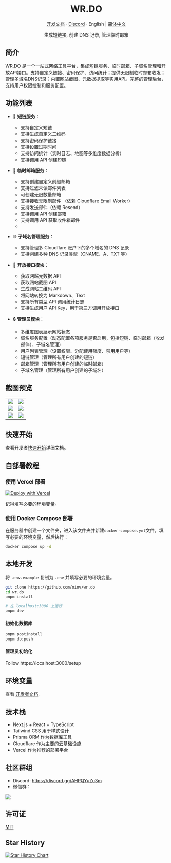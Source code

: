 <div align="center">
  <h1>WR.DO</h1>
  <p><a href="https://wr.do/docs/developer">开发文档</a> · <a href="https://discord.gg/AHPQYuZu3m">Discord</a> · English | <a href="/README-zh.md">简体中文</a></p>
  <p>生成短链接, 创建 DNS 记录, 管理临时邮箱</p>
  <!-- <img src="https://wr.do/_static/images/light-preview.png"/> -->
</div>

## 简介

WR.DO 是一个一站式网络工具平台，集成短链服务、临时邮箱、子域名管理和开放API接口。支持自定义链接、密码保护、访问统计；提供无限制临时邮箱收发；管理多域名DNS记录；内置网站截图、元数据提取等实用API。完整的管理后台，支持用户权限控制和服务配置。

## 功能列表

- 🔗 **短链服务**：
  - 支持自定义短链
  - 支持生成自定义二维码
  - 支持密码保护链接
  - 支持设置过期时间
  - 支持访问统计（实时日志、地图等多维度数据分析）
  - 支持调用 API 创建短链

- 📮 **临时邮箱服务**：
  - 支持创建自定义前缀邮箱
  - 支持过滤未读邮件列表
  - 可创建无限数量邮箱
  - 支持接收无限制邮件 （依赖 Cloudflare Email Worker）
  - 支持发送邮件（依赖 Resend）
  - 支持调用 API 创建邮箱
  - 支持调用 API 获取收件箱邮件
  - 
- 🌐 **子域名管理服务**：
  - 支持管理多 Cloudflare 账户下的多个域名的 DNS 记录
  - 支持创建多种 DNS 记录类型（CNAME、A、TXT 等）

- 📡 **开放接口模块**：
  - 获取网站元数据 API
  - 获取网站截图 API
  - 生成网站二维码 API
  - 将网站转换为 Markdown、Text
  - 支持所有类型 API 调用统计日志
  - 支持生成用户 API Key，用于第三方调用开放接口
  
- 🔒 **管理员模块**：
  - 多维度图表展示网站状态
  - 域名服务配置（动态配置各项服务是否启用，包括短链、临时邮箱（收发邮件）、子域名管理）
  - 用户列表管理（设置权限、分配使用额度、禁用用户等）
  - 短链管理（管理所有用户创建的短链）
  - 邮箱管理（管理所有用户创建的临时邮箱）
  - 子域名管理（管理所有用户创建的子域名）

## 截图预览

<table>
  <tr>
    <td><img src="https://wr.do/_static/images/light-preview.png" /></td>
    <td><img src="https://wr.do/_static/images/example_02.png" /></td>
  </tr>
  <tr>
    <td><img src="https://wr.do/_static/images/example_01.png" /></td>
    <td><img src="https://wr.do/_static/images/realtime-globe.png" /></td>
  </tr>
  <tr>
    <td><img src="https://wr.do/_static/images/example_03.png" /></td>
    <td><img src="https://wr.do/_static/images/domains.png" /></td>
  </tr>
</table>

## 快速开始

查看开发者[快速开始](https://wr.do/docs/developer/quick-start)详细文档。

## 自部署教程

### 使用 Vercel 部署

[![Deploy with Vercel](https://vercel.com/button)](https://vercel.com/new/clone?repository-url=https://github.com/oiov/wr.do.git&project-name=wrdo&env=DATABASE_URL&env=AUTH_SECRET&env=RESEND_API_KEY&env=NEXT_PUBLIC_EMAIL_R2_DOMAIN&env=NEXT_PUBLIC_OPEN_SIGNUP&env=GITHUB_TOKEN)

记得填写必要的环境变量。

### 使用 Docker Compose 部署

在服务器中创建一个文件夹，进入该文件夹并新建`docker-compose.yml`文件，填写必要的环境变量，然后执行：

```bash
docker compose up -d
```

## 本地开发

将 `.env.example` 复制为 `.env` 并填写必要的环境变量。

```bash
git clone https://github.com/oiov/wr.do
cd wr.do
pnpm install

# 在 localhost:3000 上运行
pnpm dev
```

#### 初始化数据库

```bash
pnpm postinstall
pnpm db:push
```

#### 管理员初始化

Follow https://localhost:3000/setup

## 环境变量

查看 [开发者文档](https://wr.do/docs/developer).

## 技术栈

- Next.js + React + TypeScript
- Tailwind CSS 用于样式设计
- Prisma ORM 作为数据库工具
- Cloudflare 作为主要的云基础设施
- Vercel 作为推荐的部署平台

## 社区群组

- Discord: https://discord.gg/AHPQYuZu3m
- 微信群：

![](https://wr.do/s/group)

## 许可证

[MIT](/LICENSE.md)

## Star History

<a href="https://star-history.com/#oiov/wr.do&Date">
 <picture>
   <source media="(prefers-color-scheme: dark)" srcset="https://api.star-history.com/svg?repos=oiov/wr.do&type=Date&theme=dark" />
   <source media="(prefers-color-scheme: light)" srcset="https://api.star-history.com/svg?repos=oiov/wr.do&type=Date" />
   <img alt="Star History Chart" src="https://api.star-history.com/svg?repos=oiov/wr.do&type=Date" />
 </picture>
</a>